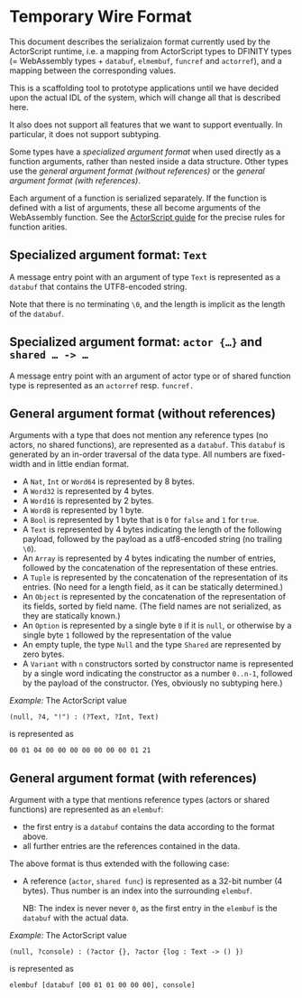 Temporary Wire Format
=====================

This document describes the serializaion format currently used by the
ActorScript runtime, i.e. a mapping from ActorScript types to DFINITY types (=
WebAssembly types + `databuf`, `elmembuf`, `funcref` and `actorref`), and a
mapping between the corresponding values.

This is a scaffolding tool to prototype applications until we have decided upon
the actual IDL of the system, which will change all that is described here.

It also does not support all features that we want to support eventually. In
particular, it does not support subtyping.

Some types have a *specialized argument format* when used directly as a
function arguments, rather than nested inside a data structure. Other types use
the _general argument format (without references)_ or the _general argument
format (with references)_.

Each argument of a function is serialized separately. If the function is
defined with a list of arguments, these all become arguments of the WebAssembly
function. See the [ActorScript guide](https://hydra.oregon.dfinity.build//job/dfinity-ci-build/actorscript.pr-252/users-guide/latest/download/1/guide/#function-types) for the precise rules for function arities.


Specialized argument format: `Text`
-------------------------------------

A message entry point with an argument of type `Text` is represented as a `databuf` that contains the UTF8-encoded string.

Note that there is no terminating `\0`, and the length is implicit as the
length of the `databuf`.

Specialized argument format: `actor {…}` and `shared … -> …`
------------------------------------------------------------

A message entry point with an argument of actor type or of shared function type is represented as an `actorref` resp. `funcref.`

General argument format (without references)
--------------------------------------------

Arguments with a type that does not mention any reference types (no actors, no
shared functions), are represented as a `databuf`. This `databuf` is generated
by an in-order traversal of the data type.  All numbers are fixed-width and in
little endian format.

 * A `Nat`, `Int` or `Word64` is represented by 8 bytes.
 * A `Word32` is represented by 4 bytes.
 * A `Word16` is represented by 2 bytes.
 * A `Word8` is represented by 1 byte.
 * A `Bool` is represented by 1 byte that is `0` for `false` and `1` for `true`.
 * A `Text` is represented by 4 bytes indicating the length of the following
   payload, followed by the payload as a utf8-encoded string (no trailing `\0`).
 * An `Array` is represented by 4 bytes indicating the number of entries,
   followed by the concatenation of the representation of these entries.
 * A `Tuple` is represented by the concatenation of the representation of its
   entries. (No need for a length field, as it can be statically determined.)
 * An `Object` is represented by the concatenation of the representation of its
   fields, sorted by field name. (The field names are not serialized, as they
   are statically known.)
 * An `Option` is represented by a single byte `0` if it is `null`, or
   otherwise by a single byte `1` followed by the representation of the value
 * An empty tuple, the type `Null` and the type `Shared` are represented by
   zero bytes.
 * A `Variant` with `n` constructors sorted by constructor name is represented
   <!-- TODO What's the Word's size? -->
   by a single word indicating the constructor as a number `0..n-1`, followed
   by the payload of the constructor. (Yes, obviously no subtyping here.)

*Example:* The ActorScript value
```
(null, ?4, "!") : (?Text, ?Int, Text)
```
is represented as
```
00 01 04 00 00 00 00 00 00 00 01 21
```

General argument format (with references)
-----------------------------------------

Argument with a type that mentions reference types (actors or shared functions)
are represented as an `elembuf`:

 * the first entry is a `databuf` contains the data according to the format
   above.
 * all further entries are the references contained in the data.

The above format is thus extended with the following case:

 * A reference (`actor`, `shared func`) is represented as a 32-bit number (4
   bytes). Thus number is an index into the surrounding `elembuf`.

   NB: The index is never never `0`, as the first entry in the `elembuf` is the
   `databuf` with the actual data.

*Example:* The ActorScript value
```
(null, ?console) : (?actor {}, ?actor {log : Text -> () })
```
is represented as
```
elembuf [databuf [00 01 01 00 00 00], console]
```

